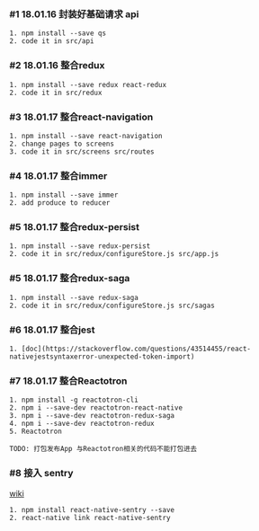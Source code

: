### #1 18.01.16 封装好基础请求 api

```
1. npm install --save qs
2. code it in src/api
```

### #2 18.01.16 整合redux

```
1. npm install --save redux react-redux
2. code it in src/redux
```

### #3 18.01.17 整合react-navigation

```
1. npm install --save react-navigation
2. change pages to screens
3. code it in src/screens src/routes
```

### #4 18.01.17 整合immer

```
1. npm install --save immer
2. add produce to reducer
```

### #5 18.01.17 整合redux-persist

```
1. npm install --save redux-persist
2. code it in src/redux/configureStore.js src/app.js
```

### #5 18.01.17 整合redux-saga

```
1. npm install --save redux-saga
2. code it in src/redux/configureStore.js src/sagas
```

### #6 18.01.17 整合jest

```
1. [doc](https://stackoverflow.com/questions/43514455/react-nativejestsyntaxerror-unexpected-token-import)
```

### #7 18.01.17 整合Reactotron

```
1. npm install -g reactotron-cli
2. npm i --save-dev reactotron-react-native
3. npm i --save-dev reactotron-redux-saga
4. npm i --save-dev reactotron-redux
5. Reactotron

TODO: 打包发布App 与Reactotron相关的代码不能打包进去
```

### #8 接入 sentry

[wiki](https://docs.sentry.io/clients/react-native/)
```
1. npm install react-native-sentry --save
2. react-native link react-native-sentry
```
